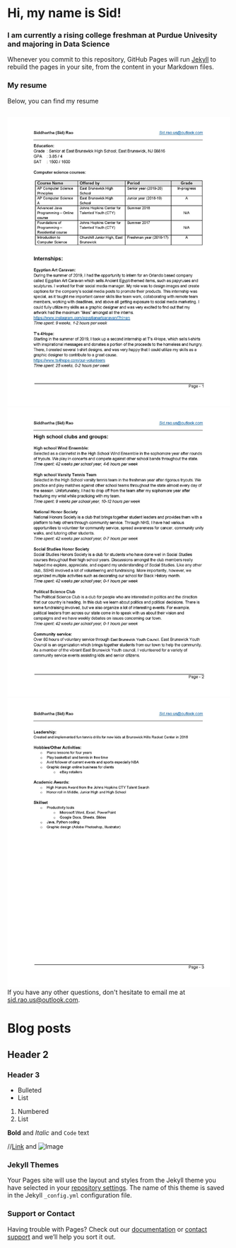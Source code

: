 # Hi, my name is Sid!
### I am currently a rising college freshman at Purdue Univesity and majoring in Data Science

Whenever you commit to this repository, GitHub Pages will run [Jekyll](https://jekyllrb.com/) to rebuild the pages in your site, from the content in your Markdown files.

### My resume

Below, you can find my resume
```markdown

```
![resume1](/assets/path/SiddharthaRaoResume-page-001.jpg)
![resume2](/assets/path/SiddharthaRaoResume-page-002.jpg)
![resume3](/assets/path/SiddharthaRaoResume-page-003.jpg)
If you have any other questions, don't hesitate to email me at [sid.rao.us@outlook.com](mailto:sid.rao.us@outlook.com).

# Blog posts

## Header 2
### Header 3

- Bulleted
- List

1. Numbered
2. List

**Bold** and _Italic_ and `Code` text

//[Link](url) and ![Image](src)

### Jekyll Themes

Your Pages site will use the layout and styles from the Jekyll theme you have selected in your [repository settings](https://github.com/sidrao02/sidsite/settings). The name of this theme is saved in the Jekyll `_config.yml` configuration file.

### Support or Contact

Having trouble with Pages? Check out our [documentation](https://help.github.com/categories/github-pages-basics/) or [contact support](https://github.com/contact) and we’ll help you sort it out.
